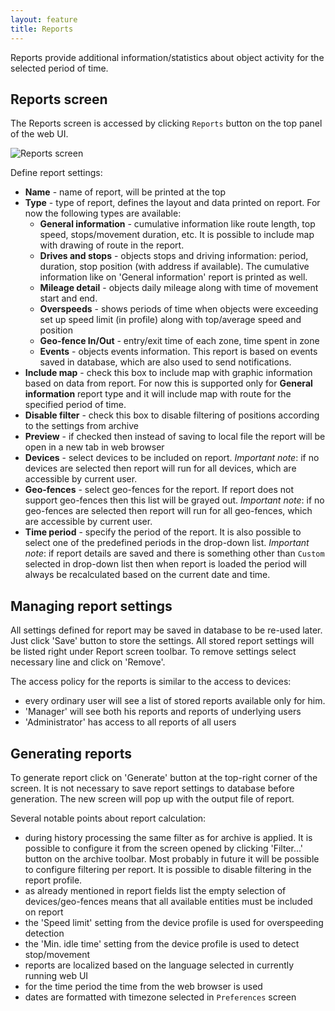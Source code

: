 ```yaml
---
layout: feature
title: Reports
---
```


Reports provide additional information/statistics about object activity for the selected period of time. 

Reports screen
--------------

The Reports screen is accessed by clicking `Reports` button on the top panel of the web UI.
 
![Reports screen](http://i64.tinypic.com/4qpgg.png)

Define report settings:

* **Name** - name of report, will be printed at the top
* **Type** - type of report, defines the layout and data printed on report. For now the following types are available:
    * **General information** - cumulative information like route length, top speed, stops/movement duration, etc. It is possible to include map with drawing of route in the report.
    * **Drives and stops** - objects stops and driving information: period, duration, stop position (with address if available). The cumulative information like on 'General information' report is printed as well.
    * **Mileage detail** - objects daily mileage along with time of movement start and end.
    * **Overspeeds** - shows periods of time when objects were exceeding set up speed limit (in profile) along with top/average speed and position
    * **Geo-fence In/Out** - entry/exit time of each zone, time spent in zone
    * **Events** - objects events information. This report is based on events saved in database, which are also used to send notifications.
* **Include map** - check this box to include map with graphic information based on data from report. For now this is supported only for **General information** report type and it will include map with route for the specified period of time.
* **Disable filter** - check this box to disable filtering of positions according to the settings from archive
* **Preview** - if checked then instead of saving to local file the report will be open in a new tab in web browser 
* **Devices** - select devices to be included on report. *Important note*: if no devices are selected then report will run for all devices, which are accessible by current user.
* **Geo-fences** - select geo-fences for the report. If report does not support geo-fences then this list will be grayed out. *Important note*: if no geo-fences are selected then report will run for all geo-fences, which are accessible by current user.
* **Time period** - specify the period of the report. It is also possible to select one of the predefined periods in the drop-down list. *Important note*: if report details are saved and there is something other than `Custom` selected in drop-down list then when report is loaded the period will always be recalculated based on the current date and time.
   
Managing report settings
------------------------
   
All settings defined for report may be saved in database to be re-used later. Just click 'Save' button to store the settings. All stored report settings will be listed right under Report screen toolbar. To remove settings select necessary line and click on 'Remove'. 

The access policy for the reports is similar to the access to devices: 
* every ordinary user will see a list of stored reports available only for him. 
* 'Manager' will see both his reports and reports of underlying users
* 'Administrator' has access to all reports of all users

Generating reports
------------------

To generate report click on 'Generate' button at the top-right corner of the screen. It is not necessary to save report settings to database before generation. The new screen will pop up with the output file of report.

Several notable points about report calculation:

* during history processing the same filter as for archive is applied. It is possible to configure it from the screen opened by clicking 'Filter...' button on the archive toolbar. Most probably in future it will be possible to configure filtering per report. It is possible to disable filtering in the report profile.
* as already mentioned in report fields list the empty selection of devices/geo-fences means that all available entities must be included on report
* the 'Speed limit' setting from the device profile is used for overspeeding detection
* the 'Min. idle time' setting from the device profile is used to detect stop/movement
* reports are localized based on the language selected in currently running web UI
* for the time period the time from the web browser is used
* dates are formatted with timezone selected in `Preferences` screen